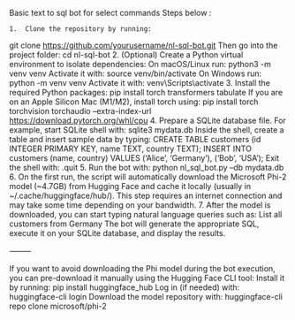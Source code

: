 Basic text to sql bot for select commands
Steps below :

	1.	Clone the repository by running:
git clone https://github.com/yourusername/nl-sql-bot.git
Then go into the project folder:
cd nl-sql-bot
	2.	(Optional) Create a Python virtual environment to isolate dependencies:
On macOS/Linux run: python3 -m venv venv
Activate it with: source venv/bin/activate
On Windows run: python -m venv venv
Activate it with: venv\Scripts\activate
	3.	Install the required Python packages:
pip install torch transformers tabulate
If you are on an Apple Silicon Mac (M1/M2), install torch using:
pip install torch torchvision torchaudio –extra-index-url https://download.pytorch.org/whl/cpu
	4.	Prepare a SQLite database file. For example, start SQLite shell with:
sqlite3 mydata.db
Inside the shell, create a table and insert sample data by typing:
CREATE TABLE customers (id INTEGER PRIMARY KEY, name TEXT, country TEXT);
INSERT INTO customers (name, country) VALUES (‘Alice’, ‘Germany’), (‘Bob’, ‘USA’);
Exit the shell with: .quit
	5.	Run the bot with:
python nl_sql_bot.py –db mydata.db
	6.	On the first run, the script will automatically download the Microsoft Phi-2 model (~4.7GB) from Hugging Face and cache it locally (usually in ~/.cache/huggingface/hub/). This step requires an internet connection and may take some time depending on your bandwidth.
	7.	After the model is downloaded, you can start typing natural language queries such as:
List all customers from Germany
The bot will generate the appropriate SQL, execute it on your SQLite database, and display the results.

⸻

If you want to avoid downloading the Phi model during the bot execution, you can pre-download it manually using the Hugging Face CLI tool:
Install it by running: pip install huggingface_hub
Log in (if needed) with: huggingface-cli login
Download the model repository with: huggingface-cli repo clone microsoft/phi-2
